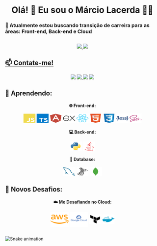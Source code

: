 <h1 align="center">
   Olá! 👋 Eu sou o Márcio Lacerda 🧑‍💻
</h1>


### 🔭 Atualmente estou buscando transição de carreira para as áreas: Front-end, Back-end e Cloud

##

<div align="center">
  <a href="https://github.com/marcioalacerda">
  <img height="180em" src="https://github-readme-stats.vercel.app/api?username=marcioalacerda&show_icons=true&theme=dark&include_all_commits=true&count_private=true"/>
  <img height="180em" src="https://github-readme-stats.vercel.app/api/top-langs/?username=marcioalacerda&layout=compact&langs_count=7&theme=dark"/>
</div>

## 📫 Contate-me!

<div align="center">
  <a href="https://www.linkedin.com/in/marciolacerda1" target="_blank"><img src="https://img.shields.io/badge/-LinkedIn-%230077B5?style=for-the-badge&logo=linkedin&logoColor=white" target="_blank"></a> 
  <a href ="mailto:marcioalacerda2201@gmail.com"><img src="https://img.shields.io/badge/Gmail-D14836?style=for-the-badge&logo=gmail&logoColor=white" target="_blank">
  <a href="https://www.instagram.com/marcio.alacerda/" target="_blank"><img src="https://img.shields.io/badge/-Instagram-%23E4405F?style=for-the-badge&logo=instagram&logoColor=white" target="_blank"></a>
  <a href="#" target="_blank"><img src="https://img.shields.io/badge/Discord-7289DA?style=for-the-badge&logo=discord&logoColor=white" target="_blank"></a> 
  </a>
</div> 

## 🌱 Aprendendo:

<h4 align="center">
  🌐 Front-end:
<//h4>
  
<div style="display: inline_block" align="center"><br>
   <img align="center" alt="Marcio-Js" height="30" width="40" src="https://raw.githubusercontent.com/devicons/devicon/master/icons/javascript/javascript-plain.svg">
   <img align="center" alt="Marcio-Ts" height="30" width="40" src="https://raw.githubusercontent.com/devicons/devicon/master/icons/typescript/typescript-plain.svg">
   <img align="center" alt="Marcio-Angular" height="30" width="40" src="https://raw.githubusercontent.com/devicons/devicon/master/icons/angularjs/angularjs-plain.svg">
   <img align="center" alt="Marcio-Express" height="30" width="40" src="https://raw.githubusercontent.com/devicons/devicon/master/icons/express/express-original.svg">
   <img align="center" alt="Marcio-React" height="30" width="40" src="https://raw.githubusercontent.com/devicons/devicon/master/icons/react/react-original.svg">
   <img align="center" alt="Marcio-HTML" height="30" width="40" src="https://raw.githubusercontent.com/devicons/devicon/master/icons/html5/html5-original.svg">
   <img align="center" alt="Marcio-CSS" height="30" width="40" src="https://raw.githubusercontent.com/devicons/devicon/master/icons/css3/css3-original.svg">
   <img align="center" alt="Marcio-LESS" height="30" width="40" src="https://raw.githubusercontent.com/devicons/devicon/master/icons/less/less-plain-wordmark.svg">
   <img align="center" alt="Marcio-SASS" height="30" width="40" src="https://raw.githubusercontent.com/devicons/devicon/master/icons/sass/sass-original.svg">
</div>
  
<h4 align="center">
  💻 Back-end:
<//h4>
  
<div style="display: inline_block" align="center"><br>
  <img align="center" alt="Marcio-Python" height="30" width="40" src="https://raw.githubusercontent.com/devicons/devicon/master/icons/python/python-original.svg">
  <img align="center" alt="Marcio-Java" height="30" width="40" src="https://raw.githubusercontent.com/devicons/devicon/master/icons/java/java-plain.svg">
</div>
  
<h4 align="center">
  📁 Database:
<//h4>
<div style="display: inline_block" align="center"><br>
  <img align="center" alt="Marcio-Mysql" height="30" width="40" src="https://raw.githubusercontent.com/devicons/devicon/master/icons/mysql/mysql-plain.svg">
  <img align="center" alt="Marcio-Sql" height="30" width="40" src="https://raw.githubusercontent.com/devicons/devicon/master/icons/microsoftsqlserver/microsoftsqlserver-plain.svg">
  <img align="center" alt="Marcio-Mongodb" height="30" width="40" src="https://raw.githubusercontent.com/devicons/devicon/master/icons/mongodb/mongodb-plain.svg">
</div>

## 🚀 Novos Desafios:

<h4 align="center">
  ☁️ Me Desafiando no Cloud:
<//h4>
<div style="display: inline_block" align="center"><br>
  <img align="center" alt="AWS" height="50" width="60" src="https://raw.githubusercontent.com/devicons/devicon/master/icons/amazonwebservices/amazonwebservices-plain-wordmark.svg">
  <img align="center" alt="GCP" height="50" width="60" src="https://raw.githubusercontent.com/devicons/devicon/master/icons/googlecloud/googlecloud-plain-wordmark.svg">
  <img align="center" alt="Terraform" height="30" width="40" src="https://raw.githubusercontent.com/devicons/devicon/master/icons/terraform/terraform-plain.svg">
   <img align="center" alt="Docker" height="30" width="40" src="https://raw.githubusercontent.com/devicons/devicon/master/icons/docker/docker-plain.svg">
</div>
   
##
  
![Snake animation](https://github.com/marcioalacerda/marcioalacerda/blob/output/github-contribution-grid-snake.svg)
